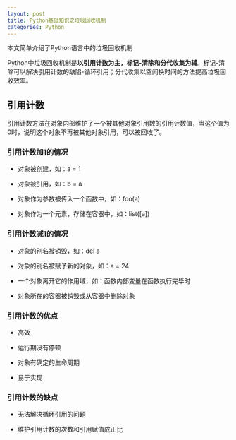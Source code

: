 ```yaml
---
layout: post
title: Python基础知识之垃圾回收机制
categories: Python
---
```


本文简单介绍了Python语言中的垃圾回收机制<!-- more -->

Python中垃圾回收机制是**以引用计数为主，标记-清除和分代收集为辅**。标记-清除可以解决引用计数的缺陷-循环引用；分代收集以空间换时间的方法提高垃圾回收效率。

## 引用计数 ##

引用计数方法在对象内部维护了一个被其他对象引用数的引用计数值，当这个值为0时，说明这个对象不再被其他对象引用，可以被回收了。

### 引用计数加1的情况 ###

- 对象被创建，如：a = 1

- 对象被引用，如：b = a

- 对象作为参数被传入一个函数中，如：foo(a)

- 对象作为一个元素，存储在容器中，如：list([a])

### 引用计数减1的情况 ###

- 对象的别名被销毁，如：del a

- 对象的别名被赋予新的对象，如：a = 24

- 一个对象离开它的作用域，如：函数内部变量在函数执行完毕时

- 对象所在的容器被销毁或从容器中删除对象

### 引用计数的优点 ###

- 高效

- 运行期没有停顿

- 对象有确定的生命周期

- 易于实现

### 引用计数的缺点 ###

- 无法解决循环引用的问题

- 维护引用计数的次数和引用赋值成正比